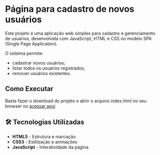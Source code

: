 # Página para cadastro de novos usuários

Este projeto é uma aplicação web simples para cadastro e gerenciamento de usuários, desenvolvida com JavaScript, HTML e CSS no modelo SPA (Single Page Application).

O sistema permite:
- cadastrar novos usuários;
- listar todos os usuários registrados;
- remover usuários existentes.


## Como Executar

Basta fazer o download do projeto e abrir o arquivo index.html no seu browser ou [acessar aqui](https://allanarpavao.github.io/cadastro-usuario/)

## 🛠️ Tecnologias Utilizadas

- **HTML5** - Estrutura e marcação
- **CSS3** - Estilização e animações
- **JavaScript** - Interatividade da página
